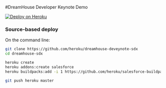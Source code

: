 #DreamHouse Developer Keynote Demo

[![Deploy on Heroku](https://www.herokucdn.com/deploy/button.svg)](https://heroku.com/deploy)

### Source-based deploy

On the command line:

```bash
git clone https://github.com/heroku/dreamhouse-deveynote-sdx
cd dreamhouse-sdx

heroku create
heroku addons:create salesforce
heroku buildpacks:add -i 1 https://github.com/heroku/salesforce-buildpack.git

git push heroku master
```